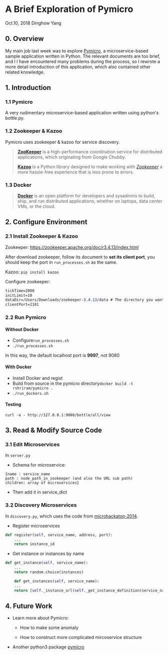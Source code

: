 # A Brief Exploration of Pymicro

Oct.10, 2018 Dinghow Yang

## 0. Overview

My main job last week was to explore [Pymicro](https://github.com/rshriram/pymicro), a microservice-based sample application written in Python. The relevant documents are too brief, and I I have encountered many problems during the process, so I rewrote a more detail introduction of this application, which also contained other related knowledge.



## 1. Introduction

### 1.1 Pymicro

A very rudimentary microservice-based application written using python's bottle.py. 

### 1.2 Zookeeper & Kazoo

Pymicro uses zookeeper & kazoo for service discovery. 

>[**ZooKeeper**](https://zookeeper.apache.org/doc/r3.4.13/zookeeperStarted.html) is a high-performance coordination service for distributed applications, which originating from Google Chubby.
>
>[**Kazoo**](https://kazoo.readthedocs.io/en/latest/) is a Python library designed to make working with [*Zookeeper*](https://kazoo.readthedocs.io/en/latest/glossary.html#term-zookeeper) a more hassle-free experience that is less prone to errors.

### 1.3 Docker

> [**Docker**](https://docs.docker.com/) is an open platform for developers and sysadmins to build, ship, and run distributed applications, whether on laptops, data center VMs, or the cloud.



## 2. Configure Environment

### 2.1 Install Zookeeper & Kazoo

Zookeeper: https://zookeeper.apache.org/doc/r3.4.13/index.html

After download zookeeper, follow its document to **set its client port**, you should keep the port in `run_processes.sh` as the same.

Kazoo: `pip install kazoo`

Configure zookeeper:

```css
tickTime=2000
initLimit=10
dataDir=/Users/Downloads/zookeeper-3.4.13/data # The directory you want to store log file 
clientPort=2181
```

### 2.2 Run Pymicro

#### Without Docker

- Configure`run_processes.sh`
- `./run_processes.sh`

In this way, the default localhost port is **9997**, not 9080

#### With Docker

- Install Docker and regist
- Build from source in the pymicro directory`docker build -t rshriram/pymicro .`
- `./run_dockers.sh`

#### Testing

`curl -o - http://127.0.0.1:9080/bottle/all/view`



## 3. Read & Modify Source Code

### 3.1 Edit Microservices

In `server.py`

- Schema for microservice:

```
{name : service_name
path : node_path_in_zookeeper (and also the URL sub path)
children: array of microservices}
```

- Then add it in service_dict

### 3.2 Discovery Microservices

In `discovery.py`,  which uses the code from [microhackaton-2014](https://github.com/microhackaton-2014-august-warsaw/service-discovery-py/tree/master/service_discovery).

- Register microservices

```python
def register(self, service_name, address, port):
	...
    return instance_id
```

- Get instance or instances by name

```python
def get_instance(self, service_name):
    ...
    return random.choice(instances)

    def get_instances(self, service_name):
    ...
    return [self._instance_url(self._get_instance_definition(service_name, id)) for id in ids]
```



## 4. Future Work

- Learn more about Pymicro: 

  - How to make some anomaly

  - How to construct more complicated mircoservice structure
- Another python3 package [pymicro](https://github.com/GendoIkari/pymicro)

